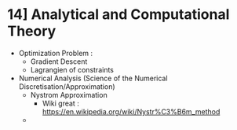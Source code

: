 # 14] Analytical and Computational Theory
- Optimization Problem :
  - Gradient Descent
  - Lagrangien of constraints
- Numerical Analysis (Science of the Numerical Discretisation/Approximation)
  - Nystrom Approximation
    - Wiki great : https://en.wikipedia.org/wiki/Nystr%C3%B6m_method
  - 
  
